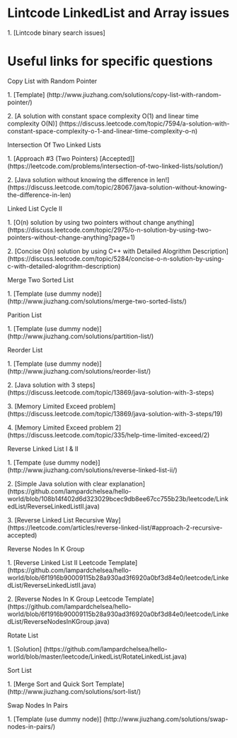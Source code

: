 # Lintcode LinkedList and Array issues
<p>1. [Lintcode binary search issues]

# Useful links for specific questions
<p>Copy List with Random Pointer
<p>1. [Template] (http://www.jiuzhang.com/solutions/copy-list-with-random-pointer/)
<p>2. [A solution with constant space complexity O(1) and linear time complexity O(N)] (https://discuss.leetcode.com/topic/7594/a-solution-with-constant-space-complexity-o-1-and-linear-time-complexity-o-n)

<p>Intersection Of Two Linked Lists
<p>1. [Approach #3 (Two Pointers) [Accepted]] (https://leetcode.com/problems/intersection-of-two-linked-lists/solution/)
<p>2. [Java solution without knowing the difference in len!] (https://discuss.leetcode.com/topic/28067/java-solution-without-knowing-the-difference-in-len)

<p>Linked List Cycle II
<p>1. [O(n) solution by using two pointers without change anything] (https://discuss.leetcode.com/topic/2975/o-n-solution-by-using-two-pointers-without-change-anything?page=1)
<p>2. [Concise O(n) solution by using C++ with Detailed Alogrithm Description] (https://discuss.leetcode.com/topic/5284/concise-o-n-solution-by-using-c-with-detailed-alogrithm-description)

<p>Merge Two Sorted List
<p>1. [Template (use dummy node)] (http://www.jiuzhang.com/solutions/merge-two-sorted-lists/)

<p>Parition List
<p>1. [Template (use dummy node)] (http://www.jiuzhang.com/solutions/partition-list/)

<p>Reorder List
<p>1. [Template (use dummy node)] (http://www.jiuzhang.com/solutions/reorder-list/)
<p>2. [Java solution with 3 steps] (https://discuss.leetcode.com/topic/13869/java-solution-with-3-steps)
<p>3. [Memory Limited Exceed problem] (https://discuss.leetcode.com/topic/13869/java-solution-with-3-steps/19)
<p>4. [Memory Limited Exceed problem 2] (https://discuss.leetcode.com/topic/335/help-time-limited-exceed/2)

<p>Reverse Linked List I & II
<p>1. [Tempate (use dummy node)] (http://www.jiuzhang.com/solutions/reverse-linked-list-ii/)
<p>2. [Simple Java solution with clear explanation] (https://github.com/lampardchelsea/hello-world/blob/108b14f402d6d323029bcec9db8ee67cc755b23b/leetcode/LinkedList/ReverseLinkedListII.java)
<p>3. [Reverse Linked List Recursive Way] (https://leetcode.com/articles/reverse-linked-list/#approach-2-recursive-accepted)

<p>Reverse Nodes In K Group
<p>1. [Reverse Linked List II Leetcode Template] (https://github.com/lampardchelsea/hello-world/blob/6f1916b90009115b28a930ad3f6920a0bf3d84e0/leetcode/LinkedList/ReverseLinkedListII.java)
<p>2. [Reverse Nodes In K Group Leetcode Template] (https://github.com/lampardchelsea/hello-world/blob/6f1916b90009115b28a930ad3f6920a0bf3d84e0/leetcode/LinkedList/ReverseNodesInKGroup.java)

<p>Rotate List
<p>1. [Solution] (https://github.com/lampardchelsea/hello-world/blob/master/leetcode/LinkedList/RotateLinkedList.java)

<p>Sort List
<p>1. [Merge Sort and Quick Sort Template] (http://www.jiuzhang.com/solutions/sort-list/)

<p>Swap Nodes In Pairs
<p>1. [Template (use dummy node)] (http://www.jiuzhang.com/solutions/swap-nodes-in-pairs/)



